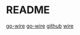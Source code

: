 # README

[go-wire](https://juejin.im/post/5ce574696fb9a07ef90c7121)
[go-wire](https://juejin.im/post/5ce935dcf265da1ba431c998)
[github](https://github.com/DrmagicE/wire-examples.git)
[wire](https://lailin.xyz/post/go-training-week4-wire.html)
